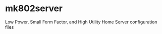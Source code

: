 mk802server
===========

Low Power, Small Form Factor, and High Utility Home Server configuration files
